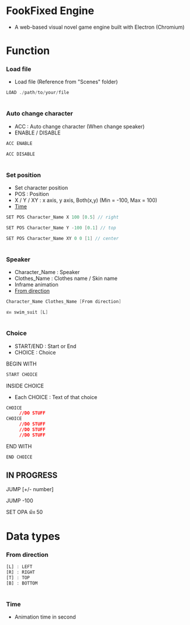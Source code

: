 # FookFixed Engine

-    A web-based visual novel game engine built with Electron (Chromium)

# Function

### Load file

-    Load file (Reference from "Scenes" folder)

```js
LOAD ./path/to/your/file
```

#

### Auto change character

-    ACC : Auto change character (When change speaker)
-    ENABLE / DISABLE

```c
ACC ENABLE
```

```c
ACC DISABLE
```

#

### Set position

-    Set character position
-    POS : Position
-    X / Y / XY : x axis, y axis, Both(x,y) (Min = -100, Max = 100)
-    [Time](#time)

```c
SET POS Character_Name X 100 [0.5] // right
```

```c
SET POS Character_Name Y -100 [0.1] // top
```

```c
SET POS Character_Name XY 0 0 [1] // center
```

#

### Speaker

-    Character_Name : Speaker
-    Clothes_Name : Clothes name / Skin name
-    Inframe animation
-    [From direction](#from-direction)

```c
Character_Name Clothes_Name [From direction]
```

```c
นัท swim_suit [L]
```

#

### Choice

-    START/END : Start or End
-    CHOICE : Choice

BEGIN WITH

```c
START CHOICE
```

INSIDE CHOICE

-    Each CHOICE : Text of that choice

```css
CHOICE
     //DO STUFF
CHOICE
     //DO STUFF
     //DO STUFF
     //DO STUFF
```

END WITH

```c
END CHOICE
```

## IN PROGRESS

JUMP [+/- number]

JUMP -100

SET OPA นัท 50

# Data types

### From direction

```js
[L] : LEFT
[R] : RIGHT
[T] : TOP
[B] : BOTTOM
```

#

### Time

-    Animation time in second

#
